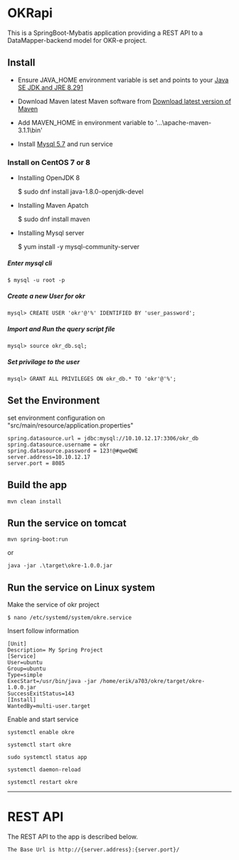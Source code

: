 # OKRapi

This is a SpringBoot-Mybatis application providing a REST API to a DataMapper-backend model for OKR-e project.

## Install

* Ensure JAVA_HOME environment variable is set and points to your [Java SE JDK and JRE 8.291](https://www.techspot.com/downloads/5198-java-jre.html)  
	
* Download Maven latest Maven software from [Download latest version of Maven](http://maven.apache.org/download.cgi)

* Add MAVEN_HOME in environment variable to '...\apache-maven-3.1.1\bin'

* Install [Mysql 5.7](https://cdn.mysql.com//Downloads/MySQLInstaller/mysql-installer-community-5.7.34.0.msi) and run service

### Install on CentOS 7 or 8
	
* Installing OpenJDK 8

	$ sudo dnf install java-1.8.0-openjdk-devel

* Installing Maven Apatch
	
	$ sudo dnf install maven
	
* Installing Mysql server

	$  yum install  -y  mysql-community-server
	
#####	 Enter mysql cli

	$ mysql -u root -p
	
#####	 Create a new User for okr

	mysql> CREATE USER 'okr'@'%' IDENTIFIED BY 'user_password';
	
#####	 Import and Run the query script file

	mysql> source okr_db.sql;
	
#####	 Set privilage to the user

	mysql> GRANT ALL PRIVILEGES ON okr_db.* TO 'okr'@'%';
	
	
## Set the Environment

set environment configuration on "src/main/resource/application.properties"
	
	spring.datasource.url = jdbc:mysql://10.10.12.17:3306/okr_db
	spring.datasource.username = okr
	spring.datasource.password = 123!@#qweQWE
	server.address=10.10.12.17
	server.port = 8085
	
## Build the app

    mvn clean install 

## Run the service on tomcat

	mvn spring-boot:run

or

    java -jar .\target\okre-1.0.0.jar

## Run the service on Linux system

Make the service of okr project

	$ nano /etc/systemd/system/okre.service

Insert follow information
	
	[Unit]
	Description= My Spring Project
	[Service]
	User=ubuntu
	Group=ubuntu
	Type=simple
	ExecStart=/usr/bin/java -jar /home/erik/a703/okre/target/okre-1.0.0.jar
	SuccessExitStatus=143
	[Install]
	WantedBy=multi-user.target

Enable and start service

	systemctl enable okre
	
	systemctl start okre
	
	sudo systemctl status app
	
	systemctl daemon-reload
	
	systemctl restart okre
	
	
----------------

# REST API

The REST API to the app is described below.

	The Base Url is http://{server.address}:{server.port}/
